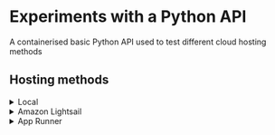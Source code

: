 # Experiments with a Python API

A containerised basic Python API used to test different cloud hosting methods

## Hosting methods

<details>
<summary>Local</summary>

### Requirements
- Docker Desktop client

### Method
1. Install Docker Desktop (if not already) and ensure the Docker Engine is running 
2. Clone this repo
3. Open a terminal
4. Ensure the cloned python-api folder is your current working directory
5. Follow the instructions in the README.Docker.md file
    - If using virtual environment, use the below command before following the step above
    ```
    source venv/bin/activate
   ```
6. Open http://localhost:5000 in your favourite browser and check the routes in hello.py for the different endpoints available in the API

</details>

<details>
<summary>Amazon Lightsail</summary>

### Requirements
- Docker Desktop client
- AWS Account
- AWS CLI
- AWS CLI Lightsail extension


### Method (GUI and CLI)
1. Log into the AWS Console
2. Search for Lightsail and open from the results
3. Select Containers from the left hand menu
4. Create a container service, below are example settings:
    - Power: Nano
    - Scale: 1
    - Name: python-api
5. Clone this repo locally
6. Open a terminal, ensuring you are in your newly created python-api folder as your working directory
7. Open Docker Desktop and make sure the Docker Engine is running
8. Run the following command in your terminal:
    ```
    docker build -t python-api:1.0 .
    ```
9. Follow [the instructions provided by AWS](https://docs.aws.amazon.com/en_us/lightsail/latest/userguide/amazon-lightsail-pushing-container-images.html#push-container-images) to push the image up to your Container Service in Lightsail
10. Go back into the Lightsail Containers page opened in step 3 and select the Container Service you created
11. Go to the Deployments tab and 'Create your first deployment', selecting the Stored Image you just pushed up for the deployment, port 5000 on HTTP for the Public Endpoint and / as the Healthcheck Path
12. Wait for the deployment to finish, then open the Public URL in your browser. You can check the endpoints available on the API in the hello.py file

</details>

<details>
<summary> App Runner </summary>

### Requirements
- Docker Desktop client
- AWS Account
- AWS CLI

### Method (GUI and CLI)
1. Clone this repo locally 
2. Log into the AWS Console
3. Search for Elastic Container Registry and open from the results
4. Select 'Get Started' to create your repository, example configuration below:
    - Visibility Settings: Private
    - Name: python-api
5. From the left hand menu, select Private Registry -> Repositories
6. Select your repository, then 'View push commands'
7. Open Docker Desktop and make sure the Docker Engine is running
8. Open a terminal, ensuring you are in your newly created python-api folder as your working directory
9. Follow the instructions found via 'View push commands' in step 6
10. Go back into the AWS Console and this time search for App Runner and open from the results
11. Select 'Create an App Runner service', example configuration below:
    - Repository type: Container Registry
    - Provider: Amazon ECR
    - Container image URI: Browse to find the image uploaded in step 9
    - Deployment trigger: Manual
    - ECR access role: AppRunnerECRAccessRole
    - Service name: python-api
    - Port: 5000
    - Health check protocol: HTTP
    - Health check path: / 
12. Wait for the deployment to finish, then open the Public URL in your browser. You can check the endpoints available on the API in the hello.py file

</details>